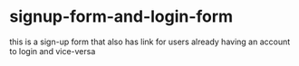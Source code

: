 # signup-form-and-login-form
this is a sign-up form that also has link for users already having an account to login and vice-versa
